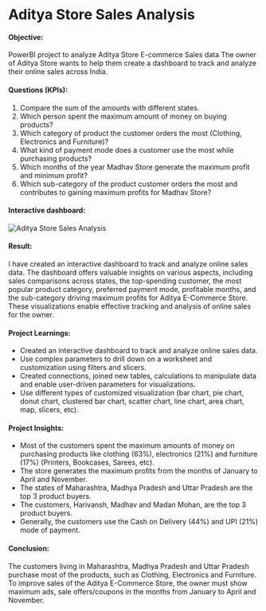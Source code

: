 # Aditya Store Sales Analysis

#### Objective:

PowerBI project to analyze Aditya Store E-commerce Sales data The owner of Aditya Store wants to help them create a dashboard to track and analyze their online sales across India.

#### Questions (KPIs):
1. Compare the sum of the amounts with different states.
2. Which person spent the maximum amount of money on buying products?
3. Which category of product the customer orders the most (Clothing, Electronics and Furniture)?
4. What kind of payment mode does a customer use the most while purchasing products?
5. Which months of the year Madhav Store generate the maximum profit and minimum profit?
6. Which sub-category of the product customer orders the most and contributes to gaining maximum profits for Madhav Store?

#### Interactive dashboard:
![Aditya Store Sales Analysis](https://github.com/Nethravathi30/Aditya_Store_Analysis_PowerBi-Dashboard/assets/156195470/06811409-28e0-4d99-ad02-57f5f2591526)


#### Result:
I have created an interactive dashboard to track and analyze online sales data. The dashboard offers valuable insights on various aspects, including sales comparisons across states, the top-spending customer, the most popular product category, preferred payment mode, profitable months, and the sub-category driving maximum profits for Aditya E-Commerce Store. These visualizations enable effective tracking and analysis of online sales for the owner.

#### Project Learnings:

* Created an interactive dashboard to track and analyze online sales data.
* Use complex parameters to drill down on a worksheet and customization using filters and slicers.
* Created connections, joined new tables, calculations to manipulate data and enable user-driven parameters for visualizations.
* Use different types of customized visualization (bar chart, pie chart, donut chart, clustered bar chart, scatter chart, line chart, area chart, map, 
  slicers, etc).


#### Project Insights:

* Most of the customers spent the maximum amounts of money on purchasing products like clothing (63%), electronics (21%) and furniture (17%) (Printers, 
  Bookcases, Sarees, etc).
* The store generates the maximum profits from the months of January to April and November.
* The states of Maharashtra, Madhya Pradesh and Uttar Pradesh are the top 3 product buyers.
* The customers, Harivansh, Madhav and Madan Mohan, are the top 3 product buyers.
* Generally, the customers use the Cash on Delivery (44%) and UPI (21%) mode of payment.

#### Conclusion:

The customers living in Maharashtra, Madhya Pradesh and Uttar Pradesh purchase most of the products, such as Clothing, Electronics and Furniture. To improve sales of the Aditya E-Commerce Store, the owner must show maximum ads, sale offers/coupons in the months from January to April and November.

